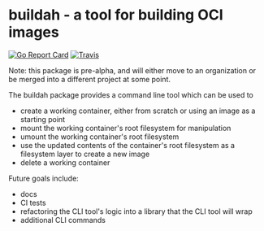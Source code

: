 buildah - a tool for building OCI images
========================================

[![Go Report Card](https://goreportcard.com/badge/github.com/nalind/buildah)](https://goreportcard.com/report/github.com/nalind/buildah)
[![Travis](https://travis-ci.org/nalind/buildah.svg?branch=master)](https://travis-ci.org/nalind/buildah)

Note: this package is pre-alpha, and will either move to an organization or be merged into a different project at some point.

The buildah package provides a command line tool which can be used to
* create a working container, either from scratch or using an image as a starting point
* mount the working container's root filesystem for manipulation
* umount the working container's root filesystem
* use the updated contents of the container's root filesystem as a filesystem layer to create a new image
* delete a working container

Future goals include:
* docs
* CI tests
* refactoring the CLI tool's logic into a library that the CLI tool will wrap
* additional CLI commands
